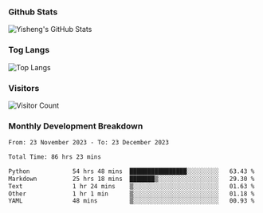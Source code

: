 ### Github Stats
![Yisheng's GitHub Stats](https://github-readme-stats-9qabuvhk1-gongyisheng.vercel.app/api?username=gongyisheng&count_private=true&show_icons=true)
### Tog Langs
![Top Langs](https://github-readme-stats-9qabuvhk1-gongyisheng.vercel.app/api/top-langs/?username=gongyisheng&layout=compact)
### Visitors
![Visitor Count](https://profile-counter.glitch.me/gongyisheng/count.svg)
### Monthly Development Breakdown
<!--START_SECTION:waka-->

```txt
From: 23 November 2023 - To: 23 December 2023

Total Time: 86 hrs 23 mins

Python            54 hrs 48 mins  ████████████████░░░░░░░░░   63.43 %
Markdown          25 hrs 18 mins  ███████▒░░░░░░░░░░░░░░░░░   29.30 %
Text              1 hr 24 mins    ▒░░░░░░░░░░░░░░░░░░░░░░░░   01.63 %
Other             1 hr 1 min      ▒░░░░░░░░░░░░░░░░░░░░░░░░   01.18 %
YAML              48 mins         ▒░░░░░░░░░░░░░░░░░░░░░░░░   00.93 %
```

<!--END_SECTION:waka-->

